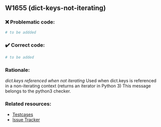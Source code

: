 ## W1655 (dict-keys-not-iterating)

### :x: Problematic code:

```python
# to be addded
```

### :heavy_check_mark: Correct code:

```python
# to be added
```

### Rationale:

 *dict.keys referenced when not iterating*
  Used when dict.keys is referenced in a non-iterating context (returns an
  iterator in Python 3) This message belongs to the python3 checker.



### Related resources:

- [Testcases](#)
- [Issue Tracker](https://github.com/PyCQA/pylint/issues?q=is%3Aissue+%22dict-keys-not-iterating%22+OR+%22W1655%22)
